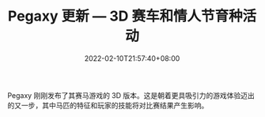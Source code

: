 ﻿---
title: "Pegaxy 更新 — 3D 赛车和情人节育种活动"
date: 2022-02-10T21:57:40+08:00
lastmod: 2022-02-10T16:45:40+08:00
draft: false
authors: ["Steadfast"]
description: "Pegaxy 刚刚发布了其赛马游戏的 3D 版本。这是朝着更具吸引力的游戏体验迈出的又一步，其中马匹的特征和玩家的技能将对比赛结果产生影响。"
featuredImage: "pegaxy-update-3d-racing-and-valentines-day-breeding-event.jpg"
tags: ["Strategy Game","策略游戏","Play to Earn"]
categories: ["news"]
news: ["策略游戏"]
weight: 
lightgallery: true
pinned: false
recommend: false
recommend1: false
---

Pegaxy 刚刚发布了其赛马游戏的 3D 版本。这是朝着更具吸引力的游戏体验迈出的又一步，其中马匹的特征和玩家的技能将对比赛结果产生影响。

<!--more-->

